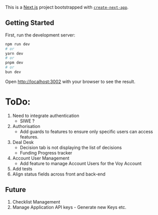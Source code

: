 This is a [Next.js](https://nextjs.org) project bootstrapped with [`create-next-app`](https://nextjs.org/docs/app/api-reference/cli/create-next-app).

## Getting Started

First, run the development server:

```bash
npm run dev
# or
yarn dev
# or
pnpm dev
# or
bun dev
```

Open [http://localhost:3002](http://localhost:3002) with your browser to see the result.

# ToDo:
1. Need to integrate authentication
    * SIWE ?
2. Authorisation
    * Add guards to features to ensure only specific users can access features.
3. Deal Desk
   * Decision tab is not displaying the list of decisions
   * Funding Progress tracker
4. Account User Management
   * Add feature to manage Account Users for the Voy Account
5. Add tests
6. Align status fields across front and back-end

## Future
1. Checklist Management
2. Manage Application API keys - Generate new Keys etc.
